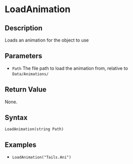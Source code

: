 # LoadAnimation

## Description
Loads an animation for the object to use

## Parameters
- `Path`
The file path to load the animation from, relative to `Data/Animations/`

## Return Value
None.

## Syntax
```LoadAnimation(string Path)```

## Examples
- ```LoadAnimation("Tails.Ani")```